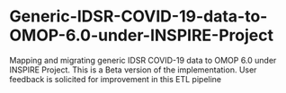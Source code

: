 # Generic-IDSR-COVID-19-data-to-OMOP-6.0-under-INSPIRE-Project
Mapping and migrating generic IDSR COVID-19 data to OMOP 6.0 under INSPIRE Project.
This is a Beta version of the implementation. User feedback is solicited for improvement in this ETL pipeline
